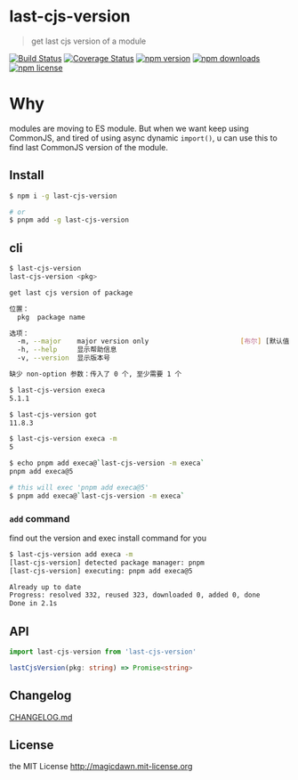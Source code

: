 # last-cjs-version

> get last cjs version of a module

[![Build Status](https://img.shields.io/github/workflow/status/magicdawn/last-cjs-version/ci/main?style=flat-square)](https://github.com/magicdawn/last-cjs-version/actions/workflows/ci.yml)
[![Coverage Status](https://img.shields.io/codecov/c/github/magicdawn/last-cjs-version.svg?style=flat-square)](https://codecov.io/gh/magicdawn/last-cjs-version)
[![npm version](https://img.shields.io/npm/v/last-cjs-version.svg?style=flat-square)](https://www.npmjs.com/package/last-cjs-version)
[![npm downloads](https://img.shields.io/npm/dm/last-cjs-version.svg?style=flat-square)](https://www.npmjs.com/package/last-cjs-version)
[![npm license](https://img.shields.io/npm/l/last-cjs-version.svg?style=flat-square)](http://magicdawn.mit-license.org)

# Why

modules are moving to ES module. But when we want keep using CommonJS, and tired of using async
dynamic `import()`, u can use this to find last CommonJS version of the module.

## Install

```sh
$ npm i -g last-cjs-version

# or
$ pnpm add -g last-cjs-version
```

## cli

```sh
$ last-cjs-version
last-cjs-version <pkg>

get last cjs version of package

位置：
  pkg  package name                                                     [字符串]

选项：
  -m, --major    major version only                       [布尔] [默认值: false]
  -h, --help     显示帮助信息                                             [布尔]
  -v, --version  显示版本号                                               [布尔]

缺少 non-option 参数：传入了 0 个, 至少需要 1 个
```

```sh
$ last-cjs-version execa
5.1.1

$ last-cjs-version got
11.8.3

$ last-cjs-version execa -m
5

$ echo pnpm add execa@`last-cjs-version -m execa`
pnpm add execa@5

# this will exec 'pnpm add execa@5'
$ pnpm add execa@`last-cjs-version -m execa`
```

### `add` command

find out the version and exec install command for you

```sh
$ last-cjs-version add execa -m
[last-cjs-version] detected package manager: pnpm
[last-cjs-version] executing: pnpm add execa@5

Already up to date
Progress: resolved 332, reused 323, downloaded 0, added 0, done
Done in 2.1s
```

## API

```ts
import last-cjs-version from 'last-cjs-version'

lastCjsVersion(pkg: string) => Promise<string>
```

## Changelog

[CHANGELOG.md](CHANGELOG.md)

## License

the MIT License http://magicdawn.mit-license.org
